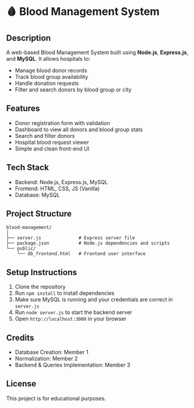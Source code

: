 # 🩸 Blood Management System

## Description
A web-based Blood Management System built using **Node.js**, **Express.js**, and **MySQL**. It allows hospitals to:
- Manage blood donor records
- Track blood group availability
- Handle donation requests
- Filter and search donors by blood group or city

## Features
- Donor registration form with validation
- Dashboard to view all donors and blood group stats
- Search and filter donors
- Hospital blood request viewer
- Simple and clean front-end UI

## Tech Stack
- Backend: Node.js, Express.js, MySQL
- Frontend: HTML, CSS, JS (Vanilla)
- Database: MySQL

## Project Structure
```
blood-management/
│
├── server.js              # Express server file
├── package.json           # Node.js dependencies and scripts
└── public/
    └── db_frontend.html   # Frontend user interface
```

## Setup Instructions
1. Clone the repository
2. Run `npm install` to install dependencies
3. Make sure MySQL is running and your credentials are correct in `server.js`
4. Run `node server.js` to start the backend server
5. Open `http://localhost:3000` in your browser

## Credits
- Database Creation: Member 1
- Normalization: Member 2
- Backend & Queries Implementation: Member 3

## License
This project is for educational purposes.
